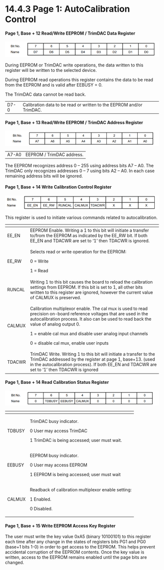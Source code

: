 # 14.4.3 Page 1: AutoCalibration Control

#### Page 1, Base + 12       Read/Write       EEPROM / TrimDAC Data Register

![](../../../../.gitbook/assets/28%20%288%29.png)

During EEPROM or TrimDAC write operations, the data written to this register will be written to the selected device. 

During EEPROM read operations this register contains the data to be read from the EEPROM and is valid after EEBUSY = 0. 

The TrimDAC data cannot be read back.

|  |  |
| :--- | :--- |
| D7-0 | Calibration data to be read or written to the EEPROM and/or TrimDAC. |

####  Page 1, Base + 13         Read/Write      EEPROM / TrimDAC Address Register

![](../../../../.gitbook/assets/29%20%283%29.png)

|  |  |
| :--- | :--- |
| A7-A0 | EEPROM / TrimDAC address. |

 The EEPROM recognizes address 0 – 255 using address bits A7 – A0. The TrimDAC only recognizes addresses 0 – 7 using bits A2 – A0. In each case remaining address bits will be ignored.

#### Page 1, Base + 14     Write      Calibration Control Register

![](../../../../.gitbook/assets/30%20%283%29.png)

This register is used to initiate various commands related to autocalibration.

<table>
  <thead>
    <tr>
      <th style="text-align:left"></th>
      <th style="text-align:left"></th>
    </tr>
  </thead>
  <tbody>
    <tr>
      <td style="text-align:left">EE_EN</td>
      <td style="text-align:left">EEPROM Enable. Writing a 1 to this bit will initiate a transfer to/from
        the EEPROM as indicated by the EE_RW bit. If both EE_EN and TDACWR are
        set to &#x2018;1&#x2019; then TDACWR is ignored.</td>
    </tr>
    <tr>
      <td style="text-align:left">EE_RW</td>
      <td style="text-align:left">
        <p>Selects read or write operation for the EEPROM:</p>
        <p>0 = Write</p>
        <p>1 = Read</p>
      </td>
    </tr>
    <tr>
      <td style="text-align:left">RUNCAL</td>
      <td style="text-align:left">Writing 1 to this bit causes the board to reload the calibration settings
        from EEPROM. If this bit is set to 1, all other bits written to this register
        are ignored, however the current value of CALMUX is preserved.</td>
    </tr>
    <tr>
      <td style="text-align:left">CALMUX</td>
      <td style="text-align:left">
        <p>Calibration multiplexor enable. The cal mux is used to read precision
          on-board reference voltages that are used in the autocalibration process.
          It also can be used to read back the value of analog output 0.</p>
        <p>1 = enable cal mux and disable user analog input channels</p>
        <p>0 = disable cal mux, enable user inputs</p>
      </td>
    </tr>
    <tr>
      <td style="text-align:left">TDACWR</td>
      <td style="text-align:left">TrimDAC Write. Writing 1 to this bit will initiate a transfer to the TrimDAC
        addressed by the register at page 1, base+13. (used in the autocalibration
        process). If both EE_EN and TDACWR are set to &#x2018;1&#x2019; then TDACWR
        is ignored</td>
    </tr>
  </tbody>
</table>

#### Page 1, Base + 14            Read         Calibration Status Register

![](../../../../.gitbook/assets/31%20%284%29.png)

<table>
  <thead>
    <tr>
      <th style="text-align:left"></th>
      <th style="text-align:left"></th>
    </tr>
  </thead>
  <tbody>
    <tr>
      <td style="text-align:left">TDBUSY</td>
      <td style="text-align:left">
        <p>TrimDAC busy indicator.</p>
        <p>0 User may access TrimDAC</p>
        <p>1 TrimDAC is being accessed; user must wait.</p>
      </td>
    </tr>
    <tr>
      <td style="text-align:left">EEBUSY</td>
      <td style="text-align:left">
        <p>EEPROM busy indicator.</p>
        <p>0 User may access EEPROM</p>
        <p>1 EEPROM is being accessed; user must wait</p>
      </td>
    </tr>
    <tr>
      <td style="text-align:left">CALMUX</td>
      <td style="text-align:left">
        <p>Readback of calibration multiplexor enable setting:</p>
        <p>1 Enabled.</p>
        <p>0 Disabled.</p>
      </td>
    </tr>
  </tbody>
</table>

#### Page 1, Base + 15         Write      EEPROM Access Key Register

The user must write the key value 0xA5 \(binary 10100101\) to this register each time after any change in the states of registers bits PG1 and PG0 \(base+1 bits 1-0\) in order to get access to the EEPROM. This helps prevent accidental corruption of the EEPROM contents. Once the key value is written, access to the EEPROM remains enabled until the page bits are changed.

